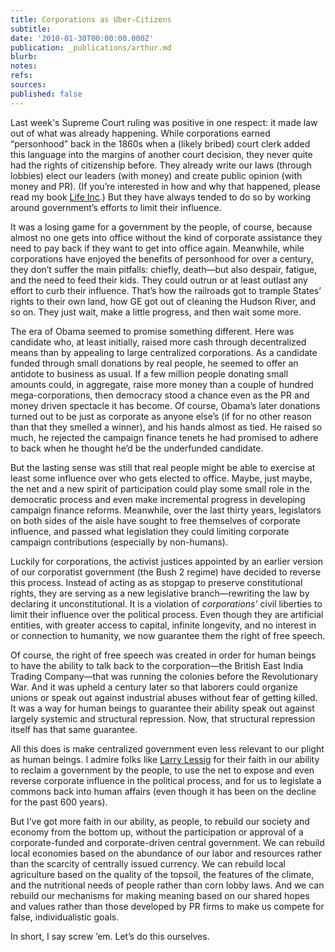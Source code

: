 ```yaml
---
title: Corporations as Uber-Citizens
subtitle: 
date: '2010-01-30T00:00:00.000Z'
publication: _publications/arthur.md
blurb: 
notes: 
refs: 
sources: 
published: false
---
```

Last week's Supreme Court ruling was positive in one respect: it made law out of what was already happening. While corporations earned “personhood” back in the 1860s when a (likely bribed) court clerk added this language into the margins of another court decision, they never quite had the rights of citizenship before. They already write our laws (through lobbies) elect our leaders (with money) and create public opinion (with money and PR). (If you’re interested in how and why that happened, please read my book [Life Inc](http://rushkoff.com/books/life-incorporated/).) But they have always tended to do so by working around government’s efforts to limit their influence.

It was a losing game for a government by the people, of course, because almost no one gets into office without the kind of corporate assistance they need to pay back if they want to get into office again. Meanwhile, while corporations have enjoyed the benefits of personhood for over a century, they don’t suffer the main pitfalls: chiefly, death—but also despair, fatigue, and the need to feed their kids. They could outrun or at least outlast any effort to curb their influence. That’s how the railroads got to trample States’ rights to their own land, how GE got out of cleaning the Hudson River, and so on. They just wait, make a little progress, and then wait some more.

The era of Obama seemed to promise something different. Here was candidate who, at least initially, raised more cash through decentralized means than by appealing to large centralized corporations. As a candidate funded through small donations by real people, he seemed to offer an antidote to business as usual. If a few million people donating small amounts could, in aggregate, raise more money than a couple of hundred mega-corporations, then democracy stood a chance even as the PR and money driven spectacle it has become. Of course, Obama’s later donations turned out to be just as corporate as anyone else’s (if for no other reason than that they smelled a winner), and his hands almost as tied. He raised so much, he rejected the campaign finance tenets he had promised to adhere to back when he thought he’d be the underfunded candidate.

But the lasting sense was still that real people might be able to exercise at least some influence over who gets elected to office. Maybe, just maybe, the net and a new spirit of participation could play some small role in the democratic process and even make incremental progress in developing campaign finance reforms. Meanwhile, over the last thirty years, legislators on both sides of the aisle have sought to free themselves of corporate influence, and passed what legislation they could limiting corporate campaign contributions (especially by non-humans).

Luckily for corporations, the activist justices appointed by an earlier version of our corporatist government (the Bush 2 regime) have decided to reverse this process. Instead of acting as as stopgap to preserve constitutional rights, they are serving as a new legislative branch—rewriting the law by declaring it unconstitutional. It is a violation of *corporations’* civil liberties to limit their influence over the political process. Even though they are artificial entities, with greater access to capital, infinite longevity, and no interest in or connection to humanity, we now guarantee them the right of free speech.

Of course, the right of free speech was created in order for human beings to have the ability to talk back to the corporation—the British East India Trading Company—that was running the colonies before the Revolutionary War. And it was upheld a century later so that laborers could organize unions or speak out against industrial abuses without fear of getting killed. It was a way for human beings to guarantee their ability speak out against largely systemic and structural repression. Now, that structural repression itself has that same guarantee.

All this does is make centralized government even less relevant to our plight as human beings. I admire folks like [Larry Lessig](http://action.change-congress.org/page/s/citizensunited) for their faith in our ability to reclaim a government by the people, to use the net to expose and even reverse corporate influence in the political process, and for us to legislate a commons back into human affairs (even though it has been on the decline for the past 600 years).

But I’ve got more faith in our ability, as people, to rebuild our society and economy from the bottom up, without the participation or approval of a corporate-funded and corporate-driven central government. We can rebuild local economies based on the abundance of our labor and resources rather than the scarcity of centrally issued currency. We can rebuild local agriculture based on the quality of the topsoil, the features of the climate, and the nutritional needs of people rather than corn lobby laws. And we can rebuild our mechanisms for making meaning based on our shared hopes and values rather than those developed by PR firms to make us compete for false, individualistic goals.

In short, I say screw ’em. Let’s do this ourselves.
